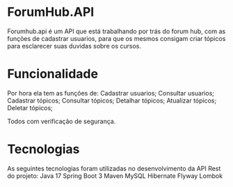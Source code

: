 # ForumHub.API
Forumhub.api é um API que está trabalhando por trás do forum hub, com as funções de cadastrar usuarios,
para que os mesmos consigam criar tópicos para esclarecer suas duvidas sobre os cursos.

# Funcionalidade
Por hora ela tem as funções de: 
Cadastrar usuarios;
Consultar usuarios;
Cadastrar tópicos;
Consultar tópicos;
Detalhar tópicos;
Atualizar tópicos;
Deletar tópicos;

Todos com verificação de segurança.

# Tecnologias
As seguintes tecnologias foram utilizadas no desenvolvimento da API Rest do projeto:
Java 17
Spring Boot 3
Maven
MySQL
Hibernate
Flyway
Lombok
